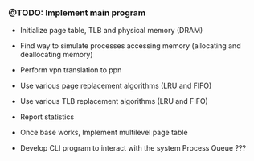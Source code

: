 ### @TODO: Implement main program

* Initialize page table, TLB and physical memory (DRAM)
* Find way to simulate processes accessing memory (allocating and deallocating memory)
* Perform vpn translation to ppn
* Use various page replacement algorithms (LRU and FIFO)
* Use various TLB replacement algorithms (LRU and FIFO)
* Report statistics

* Once base works, Implement multilevel page table
* Develop CLI program to interact with the system
Process Queue ???
